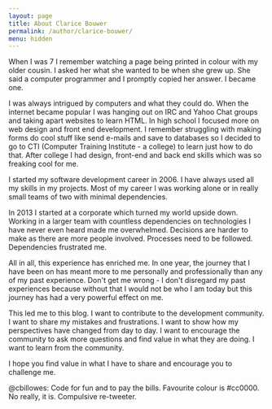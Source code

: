 ```yaml
---
layout: page
title: About Clarice Bouwer
permalink: /author/clarice-bouwer/
menu: hidden
---
```


When I was 7 I remember watching a page being printed in colour with my older cousin. I asked her what she wanted to be when she grew up. She said a computer programmer and I promptly copied her answer. I became one.

I was always intrigued by computers and what they could do. When the internet became popular I was hanging out on IRC and Yahoo Chat groups and taking apart websites to learn HTML. In high school I focused more on web design and front end development. I remember struggling with making forms do cool stuff like send e-mails and save to databases so I decided to go to CTI (Computer Training Institute - a college) to learn just how to do that. After college I had design, front-end and back end skills which was so freaking cool for me.

I started my software development career in 2006. I have always used all my skills in my projects. Most of my career I was working alone or in really small teams of two with minimal dependencies.

In 2013 I started at a corporate which turned my world upside down. Working in a larger team with countless dependencies on technologies I have never even heard made me overwhelmed. Decisions are harder to make as there are more people involved. Processes need to be followed. Dependencies frustrated me.

All in all, this experience has enriched me. In one year, the journey that I have been on has meant more to me personally and professionally than any of my past experience. Don't get me wrong - I don't disregard my past experiences because without that I would not be who I am today but this journey has had a very powerful effect on me.

This led me to this blog. I want to contribute to the development community. I want to share my mistakes and frustrations. I want to show how my perspectives have changed from day to day. I want to encourage the community to ask more questions and find value in what they are doing. I want to learn from the community.

I hope you find value in what I have to share and encourage you to challenge me.

@cbillowes: Code for fun and to pay the bills. Favourite colour is #cc0000. No really, it is. Compulsive re-tweeter.
